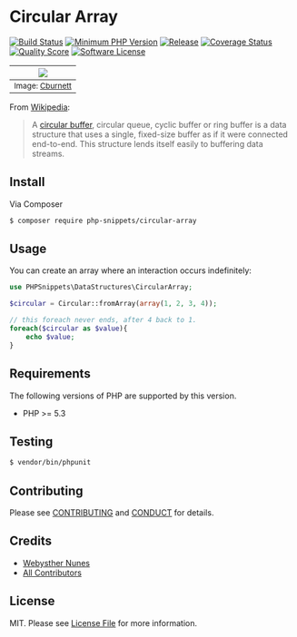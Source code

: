 # Circular Array

[![Build Status](https://goo.gl/7P7C7S)](https://travis-ci.org/PHPSnippets/CircularArray)
[![Minimum PHP Version](https://goo.gl/D13jNg)](https://php.net/)
[![Release](https://goo.gl/SpnYcX)](https://packagist.org/packages/php-snippets/circular-array)
[![Coverage Status](https://goo.gl/25u9F4)](https://scrutinizer-ci.com/g/PHPSnippets/CircularArray/code-structure)
[![Quality Score](https://goo.gl/RXk1Jy)](https://scrutinizer-ci.com/g/PHPSnippets/CircularArray)
[![Software License](https://goo.gl/QHtnq5)](LICENSE.md)


| ![](https://goo.gl/HGcdfB) |
|:---:|
| <sub>Image: [Cburnett](https://goo.gl/fCsXZT)</sub> |

From [Wikipedia](https://en.wikipedia.org/wiki/Circular_buffer):

>A [circular buffer](http://www.mathcs.emory.edu/~cheung/Courses/171/Syllabus/8-List/array-queue2.html), 
>circular queue, cyclic buffer or ring buffer is a data structure that uses a single, 
>fixed-size buffer as if it were connected end-to-end. 
>This structure lends itself easily to buffering data streams.

## Install

Via Composer

``` bash
$ composer require php-snippets/circular-array
```

## Usage

You can create an array where an interaction occurs indefinitely:

```php
use PHPSnippets\DataStructures\CircularArray;

$circular = Circular::fromArray(array(1, 2, 3, 4));

// this foreach never ends, after 4 back to 1.
foreach($circular as $value){
    echo $value;
}
```

## Requirements

The following versions of PHP are supported by this version.

* PHP >= 5.3

## Testing

```bash
$ vendor/bin/phpunit
```

## Contributing

Please see [CONTRIBUTING](CONTRIBUTING.md) and [CONDUCT](CONDUCT.md) for details.

## Credits

- [Webysther Nunes](https://github.com/Webysther)
- [All Contributors](https://github.com/PHPSnippets/CircularArray/contributors)

## License

MIT. Please see [License File](LICENSE.md) for more information.
